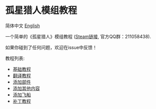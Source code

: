# 孤星猎人模组教程

简体中文 [English](README_en.md)

一个简单的《孤星猎人》模组教程 ([Steam链接](https://store.steampowered.com/app/2056210/_/), 官方QQ群：211058438).

如果你碰到了任何问题，欢迎在issue中反馈！

教程列表:

- [基础教程](docs/Start.md)
- [翻译教程](docs/Translation.md)
- [添加部件](docs/ShipUnit.md)
- [添加其他内容](docs/Content.md)
- [添加飞船](docs/Ship.md)
- [补丁教程](docs/Patch.md)
